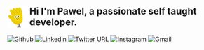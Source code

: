 <!-- Your title -->
## Hi <img width="10%" height="10%" align="left" alt="Github" src="https://raw.githubusercontent.com/SatYu26/SatYu26/master/Assets/wave.gif" /> I'm Pawel, a passionate self taught developer. 

<!-- Your badges
You can use the website to generate badges: https://shields.io/
-->

[![Github](https://img.shields.io/badge/-Github-000?style=flat&logo=Github&logoColor=white)](https://github.com/pawelborkar)
[![Linkedin](https://img.shields.io/badge/-LinkedIn-blue?style=flat&logo=Linkedin&logoColor=white)](https://www.linkedin.com/in/pawelborkar)
[![Twitter URL](https://img.shields.io/twitter/url?label=pawelsb&style=social&url=https%3A%2F%2Ftwitter.com%2Fpawelsb)](https://twitter.com/pawelsb)
[![Instagram](https://img.shields.io/badge/-Instagram-c13584?style=flat&labelColor=c13584&logo=instagram&logoColor=white)](https://www.instagram.com/paweldiaries/)
[![Gmail](https://img.shields.io/badge/-Gmail-c14438?style=flat&logo=Gmail&logoColor=white)](mailto:psb.codes@gmail.com)


&nbsp;

<!-- Talking about you -->
<!-- **Talking about Personal Stuffs:** -->

<!-- Any image aligned to the right. Beware the width -->
<!-- ![Pawel's GitHub stats](https://github-readme-stats.vercel.app/api?username=pawelborkar&theme=radical&include_all_commits=true&show_icons=true&count_private=true)  -->

<!-- <img width="35%" align="right" alt="Github" src="https://raw.githubusercontent.com/onimur/.github/master/.resources/git-header.svg" /> -->
